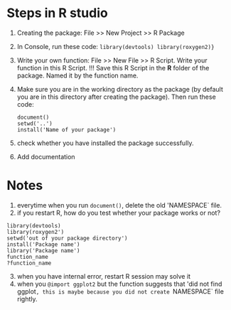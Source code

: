 # Steps in R studio

1. Creating the package: File >> New Project >> R Package

2. In Console, run these code:   ```library(devtools) library(roxygen2)}``` 
 
3. Write your own function: File >> New File >> R Script. Write your function in this R Script. !!! Save this R Script in the **R** folder of the package. Named it by the function name.
 
4. Make sure you are in the working directory as the package (by default you are in this directory after creating the package). Then run these code:
   ```
   document()
   setwd('..')
   install('Name of your package')
   ```
5. check whether you have installed the package successfully.

6. Add documentation


# Notes

1. everytime when you run `document()`, delete the old 'NAMESPACE` file.
2. if you restart R, how do you test whether your package works or not?

```
library(devtools)
library(roxygen2')
setwd('out of your package directory')
install('Package name')
library('Package name')   
function_name
?function_name
```

3. when you have internal error, restart R session may solve it
4. when you `@import ggplot2` but the function suggests that 'did not find ggplot`, this is maybe because you did not create `NAMESPACE` file rightly.  
